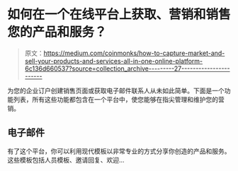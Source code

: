 # 如何在一个在线平台上获取、营销和销售您的产品和服务？

> 原文：<https://medium.com/coinmonks/how-to-capture-market-and-sell-your-products-and-services-all-in-one-online-platform-6c136d660537?source=collection_archive---------27----------------------->

为您的企业订户创建销售页面或获取电子邮件联系人从未如此简单。下面是一个功能列表，所有这些功能都包含在一个平台中，使您能够在指尖管理和维护您的营销。

## 电子邮件

有了这个平台，你可以利用现代模板以非常专业的方式分享你创造的产品和服务。这些模板包括人员模板、邀请回复、欢迎…